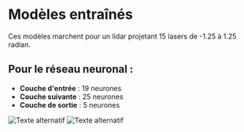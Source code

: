 # Modèles entraînés

Ces modèles marchent pour un lidar projetant 15 lasers de -1.25 à 1.25 radian.

## Pour le réseau neuronal :
- **Couche d'entrée** : 19 neurones
- **Couche suivante** : 25 neurones
- **Couche de sortie** : 5 neurones

![Texte alternatif](..\images\image1.png)
![Texte alternatif](..\images\image2.png)
